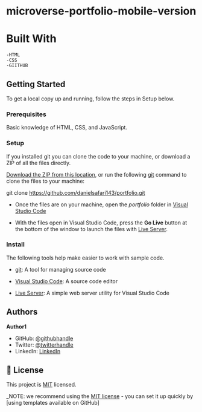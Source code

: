 # microverse-portfolio-mobile-version

# Built With

    -HTML
    -CSS
    -GIITHUB

## Getting Started

To get a local copy up and running, follow the steps in Setup below.



### Prerequisites

Basic knowledge of HTML, CSS, and JavaScript.



### Setup

If you installed git you can clone the code to your machine, or download a ZIP of all the files directly.



[Download the ZIP from this location](https://github.com/danielsafari143/portfolio/archive/refs/heads/master.zip), or run the following [git](https://git-scm.com/downloads) command to clone the files to your machine:

git clone https://github.com/danielsafari143/portfolio.git
- Once the files are on your machine, open the _portfolio_ folder in [Visual Studio Code](https://code.visualstudio.com/)



- With the files open in Visual Studio Code, press the **Go Live** button at the bottom of the window to launch the files with [Live Server](https://marketplace.visualstudio.com/items?itemName=ritwickdey.LiveServer).



### Install



The following tools help make easier to work with sample code.



- [git](https://git-scm.com/downloads): A tool for managing source code

- [Visual Studio Code](https://code.visualstudio.com/): A source code editor

- [Live Server](https://marketplace.visualstudio.com/items?itemName=ritwickdey.LiveServer): A simple web server utility for Visual Studio Code



## Authors

**Author1**

- GitHub: [@githubhandle](https://github.com/danielsafari143)
- Twitter: [@twitterhandle](https://twitter.com/DanielSafari143)
- LinkedIn: [LinkedIn](https://www.linkedin.com/in/daniel-safari-a01744251/)

## 📝 License

This project is [MIT](./LICENSE) licensed.

_NOTE: we recommend using the [MIT license](https://choosealicense.com/licenses/mit/) - you can set it up quickly by [using templates available on GitHub]